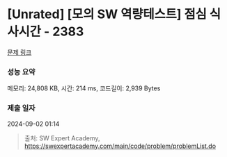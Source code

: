 # [Unrated] [모의 SW 역량테스트] 점심 식사시간 - 2383 

[문제 링크](https://swexpertacademy.com/main/code/problem/problemDetail.do?contestProbId=AV5-BEE6AK0DFAVl) 

### 성능 요약

메모리: 24,808 KB, 시간: 214 ms, 코드길이: 2,939 Bytes

### 제출 일자

2024-09-02 01:14



> 출처: SW Expert Academy, https://swexpertacademy.com/main/code/problem/problemList.do